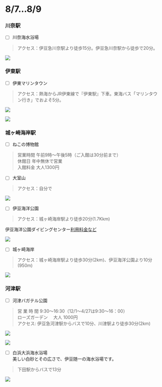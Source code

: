 # 8/7...8/9

### 川奈駅
- [ ] 川奈海水浴場  
> アクセス：伊豆急川奈駅より徒歩15分。伊豆急川奈駅から徒歩で20分。

 ![](http://www.fuji-travel-guide.net/wp/wp-content/uploads/2014/08/2b017f286c7ecce6506008ff82dd47fe.jpg)

### 伊東駅
- [ ] 伊東マリンタウン
> アクセス：熱海からJR伊東線で『伊東駅』下車。東海バス「マリンタウン行き」でおよそ5分。

 ![](https://izuhack.akao-hotel.co.jp/wp-content/uploads/2018/03/67a3e0a6b03cc0f741b43a557551e2d6.jpg)

 ![](https://izuhack.akao-hotel.co.jp/wp-content/uploads/2018/03/623641ec3e40ee0060fb48864a8c937f.jpg)


### 城ヶ崎海岸駅
- [ ] ねこの博物館
> 営業時間	午前9時～午後5時（ご入館は30分前まで）  
休館日	年中無休で営業  
入館料金	大人1300円  

- [ ] 大室山
>アクセス：自分で

 ![](https://gazoo.com/pages/contents/drive/spot/190516/01.jpg)

- [ ] 伊豆海洋公園
> アクセス：城ヶ崎海岸駅より徒歩20分(1.7Kkm)

 伊豆海洋公園ダイビングセンター[利用料金など](http://iop-dc.com/information/price.html)

 ![](https://izuhack.akao-hotel.co.jp/wp-content/uploads/2017/05/pixta_3889352_M.jpg)


 - [ ] 城ヶ崎海岸
 > アクセス：城ヶ崎海岸駅より徒歩30分(2km)、伊豆海洋公園より10分(950m)

  ![](https://millymam.com/wp-content/uploads/2018/10/img_5420.jpg)

### 河津駅
- [ ] 河津バガテル公園
>営 業 時 間
9:30〜16:30（12/1～4/27は9:30～16：00）  
ローズガーデン	　大人	1000円  
アクセス: 伊豆急河津駅からバスで10分、川津駅より徒歩30分(2km)

 ![](https://www.jalan.net/jalan/img/1/spot/0151/KXL/22302ca3280151227_1.jpg)

 ![](https://www.jalan.net/jalan/img/1/spot/0151/KXL/22302ca3280151227_4.jpg)


- [ ] 白浜大浜海水浴場  
 美しい白砂とその広さで、伊豆随一の海水浴場です。
> 下田駅からバスで13分

 ![](https://www.shimoda-city.info/shimoda/sea/img/shirahamaoohama/img01_02.jpg)
